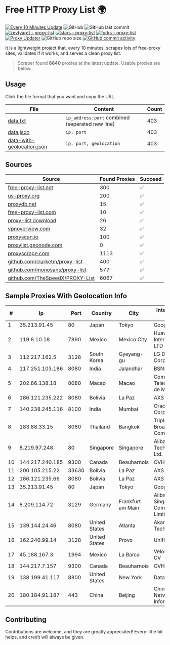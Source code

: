 
# Free HTTP Proxy List 🌍

[![Every 10 Minutes Update](https://github.com/mertguvencli/http-proxy-list/actions/workflows/main.yml/badge.svg?branch=main)](https://github.com/mertguvencli/http-proxy-list/actions/workflows/main.yml)
![GitHub](https://img.shields.io/github/license/mertguvencli/http-proxy-list)
![GitHub last commit](https://img.shields.io/github/last-commit/mertguvencli/http-proxy-list)
[![zevtyardt - proxy-list](https://img.shields.io/static/v1?label=zevtyardt&message=proxy-list&color=blue&logo=github)](https://github.com/zevtyardt/proxy-list "Go to GitHub repo")
[![stars - proxy-list](https://img.shields.io/github/stars/zevtyardt/proxy-list?style=social)](https://github.com/zevtyardt/proxy-list)
[![forks - proxy-list](https://img.shields.io/github/forks/zevtyardt/proxy-list?style=social)](https://github.com/zevtyardt/proxy-list)
[![Proxy Updater](https://github.com/zevtyardt/proxy-list/workflows/Proxy%20Updater/badge.svg)](https://github.com/zevtyardt/proxy-list/actions?query=workflow:"Proxy+Updater")
![GitHub repo size](https://img.shields.io/github/repo-size/zevtyardt/proxy-list)
[![GitHub commit activity](https://img.shields.io/github/commit-activity/m/zevtyardt/proxy-list?logo=commits)](https://github.com/zevtyardt/proxy-list/commits/main)

It is a lightweight project that, every 10 minutes, scrapes lots of free-proxy sites, validates if it works, and serves a clean proxy list.

> Scraper found **8840** proxies at the latest update. Usable proxies are below.

## Usage

Click the file format that you want and copy the URL.

|File|Content|Count|
|----|-------|-----|
|[data.txt](https://raw.githubusercontent.com/mertguvencli/http-proxy-list/main/proxy-list/data.txt)|`ip_address:port` combined (seperated new line)|403|
|[data.json](https://raw.githubusercontent.com/mertguvencli/http-proxy-list/main/proxy-list/data.json)|`ip, port`|403|
|[data-with-geolocation.json](https://raw.githubusercontent.com/mertguvencli/http-proxy-list/main/proxy-list/data-with-geolocation.json)|`ip, port, geolocation`|403|

## Sources

|Source|Found Proxies|Succeed|
|------|-------------|-------|
|[free-proxy-list.net](https://free-proxy-list.net)|300|✅|
|[us-proxy.org](https://www.us-proxy.org)|200|✅|
|[proxydb.net](http://proxydb.net)|15|✅|
|[free-proxy-list.com](https://free-proxy-list.com/?page=&port=&type%5B%5D=http&type%5B%5D=https&up_time=0&search=Search)|10|✅|
|[proxy-list.download](https://www.proxy-list.download/HTTP)|26|✅|
|[vpnoverview.com](https://vpnoverview.com/privacy/anonymous-browsing/free-proxy-servers)|32|✅|
|[proxyscan.io](https://www.proxyscan.io)|100|✅|
|[proxylist.geonode.com](https://proxylist.geonode.com/api/proxy-list?limit=300&page=1&sort_by=lastChecked&sort_type=desc&protocols=http,https)|0|✅|
|[proxyscrape.com](https://api.proxyscrape.com/v2/?request=displayproxies&protocol=http&timeout=10000&country=all&ssl=all&anonymity=all)|1113|✅|
|[github.com/clarketm/proxy-list](https://raw.githubusercontent.com/clarketm/proxy-list/master/proxy-list-raw.txt)|400|✅|
|[github.com/monosans/proxy-list](https://raw.githubusercontent.com/monosans/proxy-list/main/proxies/http.txt)|577|✅|
|[github.com/TheSpeedX/PROXY-List](https://raw.githubusercontent.com/TheSpeedX/PROXY-List/master/http.txt)|6067|✅|


## Sample Proxies With Geolocation Info

|#|Ip|Port|Country|City|Internet Service Provider|
|-|--|----|-------|----|-------------------------|
|1|35.213.91.45|80|Japan|Tokyo|Google LLC|
|2|119.8.10.18|7890|Mexico|Mexico City|Huawei International Pte. LTD|
|3|112.217.162.5|3128|South Korea|Gyeyang-gu|LG DACOM Corporation|
|4|117.251.103.186|8080|India|Jalandhar|BSNL Internet|
|5|202.86.138.18|8080|Macao|Macao|Companhia de Telecomunicacoes de Macau|
|6|186.121.235.222|8080|Bolivia|La Paz|AXS Bolivia S. A.|
|7|140.238.245.116|8100|India|Mumbai|Oracle Corporation|
|8|183.88.33.15|8080|Thailand|Bangkok|Triple T Broadband Public Company Limited|
|9|8.219.97.248|80|Singapore|Singapore|Alibaba (US) Technology Co., Ltd.|
|10|144.217.240.185|9300|Canada|Beauharnois|OVH SAS|
|11|200.105.215.22|33630|Bolivia|La Paz|AXS Bolivia S. A.|
|12|186.121.235.66|8080|Bolivia|La Paz|AXS Bolivia S. A.|
|13|35.213.91.45|80|Japan|Tokyo|Google LLC|
|14|8.209.114.72|3129|Germany|Frankfurt am Main|Alibaba.com Singapore E-Commerce Private Limited|
|15|139.144.24.46|8080|United States|Atlanta|Akamai Technologies, Inc.|
|16|162.240.99.14|3128|United States|Provo|Unified Layer|
|17|45.188.167.3|1994|Mexico|La Barca|Velocom SA De CV|
|18|144.217.7.157|9300|Canada|Beauharnois|OVH SAS|
|19|138.199.41.117|8800|United States|New York|Datacamp Limited|
|20|180.184.91.187|443|China|Beijing|China Internet Network Information Center|



## Contributing

Contributions are welcome, and they are greatly appreciated! Every
little bit helps, and credit will always be given.

